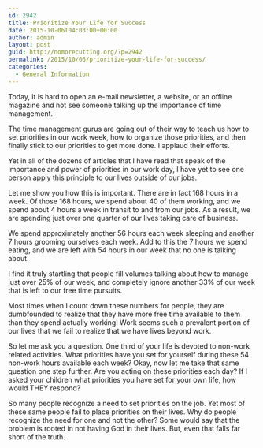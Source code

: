 ```yaml
---
id: 2942
title: Prioritize Your Life for Success
date: 2015-10-06T04:03:00+00:00
author: admin
layout: post
guid: http://nomorecutting.org/?p=2942
permalink: /2015/10/06/prioritize-your-life-for-success/
categories:
  - General Information
---
```

Today, it is hard to open an e-mail newsletter, a website, or an offline magazine and not see someone talking up the importance of time management.

The time management gurus are going out of their way to teach us how to set priorities in our work week, how to organize those priorities, and then finally stick to our priorities to get more done. I applaud their efforts.

Yet in all of the dozens of articles that I have read that speak of the importance and power of priorities in our work day, I have yet to see one person apply this principle to our lives outside of our jobs.

Let me show you how this is important. There are in fact 168 hours in a week. Of those 168 hours, we spend about 40 of them working, and we spend about 4 hours a week in transit to and from our jobs. As a result, we are spending just over one quarter of our lives taking care of business.

We spend approximately another 56 hours each week sleeping and another 7 hours grooming ourselves each week. Add to this the 7 hours we spend eating, and we are left with 54 hours in our week that no one is talking about.

I find it truly startling that people fill volumes talking about how to manage just over 25% of our week, and completely ignore another 33% of our week that is left to our free time pursuits.

Most times when I count down these numbers for people, they are dumbfounded to realize that they have more free time available to them than they spend actually working! Work seems such a prevalent portion of our lives that we fail to realize that we have lives beyond work.

So let me ask you a question. One third of your life is devoted to non-work related activities. What priorities have you set for yourself during these 54 non-work hours available each week? Okay, now let me take that same question one step further. Are you acting on these priorities each day? If I asked your children what priorities you have set for your own life, how would THEY respond?

So many people recognize a need to set priorities on the job. Yet most of these same people fail to place priorities on their lives. Why do people recognize the need for one and not the other? Some would say that the problem is rooted in not having God in their lives. But, even that falls far short of the truth.